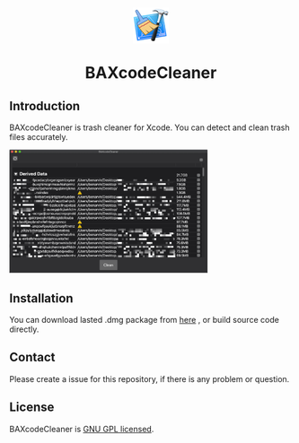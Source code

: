 <h1 align="center">
  <img src="https://github.com/BenArvin/BAXcodeCleaner/blob/master/Resources/icon-64.png?raw=true">
  <p align="center">BAXcodeCleaner</p>
</h1>

## Introduction

BAXcodeCleaner is trash cleaner for Xcode. You can detect and clean trash files accurately.

<div align="left">
<img src="https://github.com/BenArvin/BAXcodeCleaner/blob/master/Resources/snapshot.png?raw=true" style="width:70%;height:70%">
</div>

## Installation
<p align="left">
	<a>You can download lasted .dmg package from</a>
	<a href="https://github.com/BenArvin/BAXcodeCleaner/blob/master/release/BAXcodeCleaner.dmg?raw=true">here</a>
	<a>, or build source code directly.</a>
</p>


## Contact

Please create a issue for this repository, if there is any problem or question.

## License

BAXcodeCleaner is [GNU GPL licensed](./LICENSE).
